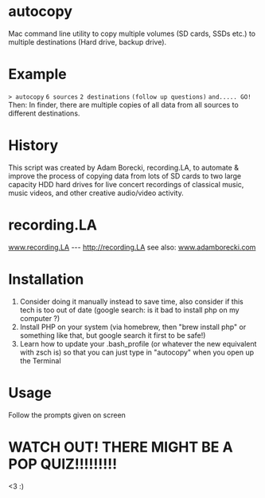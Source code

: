 # autocopy
Mac command line utility to copy multiple volumes (SD cards, SSDs etc.) to multiple destinations (Hard drive, backup drive).

# Example
`> autocopy`
`6 sources`
`2 destinations`
`(follow up questions)`
`and..... GO!`
Then:
In finder, there are multiple copies of all data from all sources to different destinations.

# History
This script was created by Adam Borecki, recording.LA, to automate & improve the process of copying data from lots of SD cards to two large capacity HDD hard drives for live concert recordings of classical music, music videos, and other creative audio/video activity.

# recording.LA
www.recording.LA    ---    http://recording.LA
see also: www.adamborecki.com


# Installation
1. Consider doing it manually instead to save time, also consider if this tech is too out of date (google search: is it bad to install php on my computer ?)
2. Install PHP on your system (via homebrew, then "brew install php" or something like that, but google search it first to be safe!)
3. Learn how to update your .bash_profile (or whatever the new equivalent with zsch is) so that you can just type in "autocopy" when you open up the Terminal



# Usage
Follow the prompts given on screen

# WATCH OUT! THERE MIGHT BE A POP QUIZ!!!!!!!!!
<3
:)
